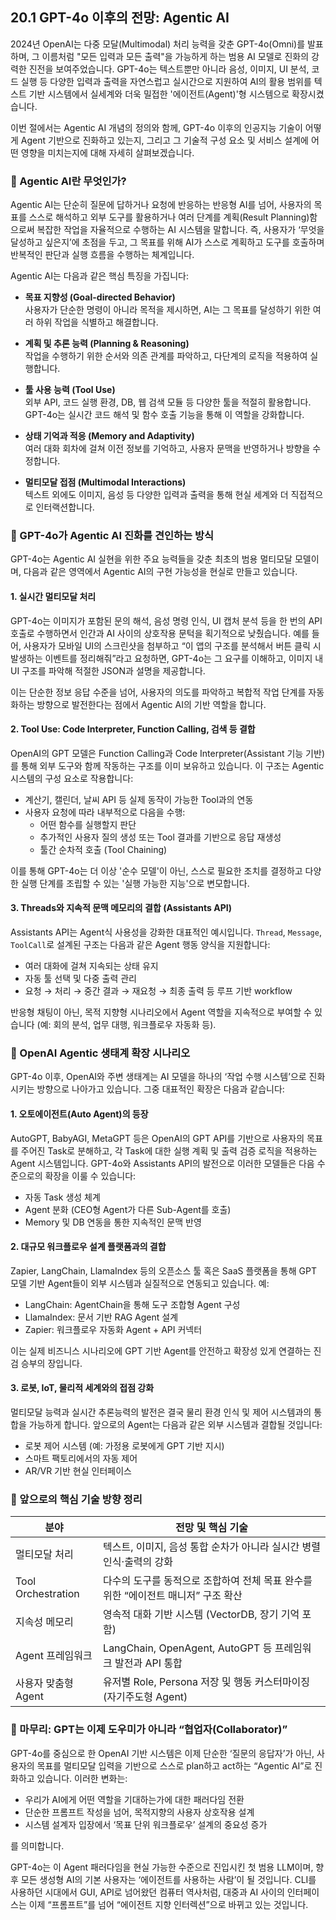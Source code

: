 ## 20.1 GPT-4o 이후의 전망: Agentic AI

2024년 OpenAI는 다중 모달(Multimodal) 처리 능력을 갖춘 GPT-4o(Omni)를 발표하며, 그 이름처럼 "모든 입력과 모든 출력"을 가능하게 하는 범용 AI 모델로 진화의 강력한 진전을 보여주었습니다. GPT-4o는 텍스트뿐만 아니라 음성, 이미지, UI 분석, 코드 실행 등 다양한 입력과 출력을 자연스럽고 실시간으로 지원하여 AI의 활용 범위를 텍스트 기반 시스템에서 실세계와 더욱 밀접한 '에이전트(Agent)'형 시스템으로 확장시켰습니다.

이번 절에서는 Agentic AI 개념의 정의와 함께, GPT-4o 이후의 인공지능 기술이 어떻게 Agent 기반으로 진화하고 있는지, 그리고 그 기술적 구성 요소 및 서비스 설계에 어떤 영향을 미치는지에 대해 자세히 살펴보겠습니다.



### 🧠 Agentic AI란 무엇인가?

Agentic AI는 단순히 질문에 답하거나 요청에 반응하는 반응형 AI를 넘어, 사용자의 목표를 스스로 해석하고 외부 도구를 활용하거나 여러 단계를 계획(Result Planning)함으로써 복잡한 작업을 자율적으로 수행하는 AI 시스템을 말합니다. 즉, 사용자가 ‘무엇을 달성하고 싶은지’에 초점을 두고, 그 목표를 위해 AI가 스스로 계획하고 도구를 호출하며 반복적인 판단과 실행 흐름을 수행하는 체계입니다.

Agentic AI는 다음과 같은 핵심 특징을 가집니다:

- **목표 지향성 (Goal-directed Behavior)**  
  사용자가 단순한 명령이 아니라 목적을 제시하면, AI는 그 목표를 달성하기 위한 여러 하위 작업을 식별하고 해결합니다.

- **계획 및 추론 능력 (Planning & Reasoning)**  
  작업을 수행하기 위한 순서와 의존 관계를 파악하고, 다단계의 로직을 적용하여 실행합니다.

- **툴 사용 능력 (Tool Use)**  
  외부 API, 코드 실행 환경, DB, 웹 검색 모듈 등 다양한 툴을 적절히 활용합니다. GPT-4o는 실시간 코드 해석 및 함수 호출 기능을 통해 이 역할을 강화합니다.

- **상태 기억과 적응 (Memory and Adaptivity)**  
  여러 대화 회차에 걸쳐 이전 정보를 기억하고, 사용자 문맥을 반영하거나 방향을 수정합니다.

- **멀티모달 접점 (Multimodal Interactions)**  
  텍스트 외에도 이미지, 음성 등 다양한 입력과 출력을 통해 현실 세계와 더 직접적으로 인터랙션합니다.



### 🧩 GPT-4o가 Agentic AI 진화를 견인하는 방식

GPT-4o는 Agentic AI 실현을 위한 주요 능력들을 갖춘 최초의 범용 멀티모달 모델이며, 다음과 같은 영역에서 Agentic AI의 구현 가능성을 현실로 만들고 있습니다.

#### 1. 실시간 멀티모달 처리

GPT-4o는 이미지가 포함된 문의 해석, 음성 명령 인식, UI 캡처 분석 등을 한 번의 API 호출로 수행하면서 인간과 AI 사이의 상호작용 문턱을 획기적으로 낮췄습니다. 예를 들어, 사용자가 모바일 UI의 스크린샷을 첨부하고 “이 앱의 구조를 분석해서 버튼 클릭 시 발생하는 이벤트를 정리해줘”라고 요청하면, GPT-4o는 그 요구를 이해하고, 이미지 내 UI 구조를 파악해 적절한 JSON과 설명을 제공합니다.

이는 단순한 정보 응답 수준을 넘어, 사용자의 의도를 파악하고 복합적 작업 단계를 자동화하는 방향으로 발전한다는 점에서 Agentic AI의 기반 역할을 합니다.

#### 2. Tool Use: Code Interpreter, Function Calling, 검색 등 결합

OpenAI의 GPT 모델은 Function Calling과 Code Interpreter(Assistant 기능 기반)를 통해 외부 도구와 함께 작동하는 구조를 이미 보유하고 있습니다. 이 구조는 Agentic 시스템의 구성 요소로 작용합니다:

- 계산기, 캘린더, 날씨 API 등 실제 동작이 가능한 Tool과의 연동
- 사용자 요청에 따라 내부적으로 다음을 수행:
  - 어떤 함수를 실행할지 판단
  - 추가적인 사용자 질의 생성 또는 Tool 결과를 기반으로 응답 재생성
  - 툴간 순차적 호출 (Tool Chaining)

이를 통해 GPT-4o는 더 이상 '순수 모델'이 아닌, 스스로 필요한 조치를 결정하고 다양한 실행 단계를 조립할 수 있는 '실행 가능한 지능'으로 변모합니다.

#### 3. Threads와 지속적 문맥 메모리의 결합 (Assistants API)

Assistants API는 Agent식 사용성을 강화한 대표적인 예시입니다. `Thread`, `Message`, `ToolCall`로 설계된 구조는 다음과 같은 Agent 행동 양식을 지원합니다:

- 여러 대화에 걸쳐 지속되는 상태 유지
- 자동 툴 선택 및 다중 출력 관리
- 요청 → 처리 → 중간 결과 → 재요청 → 최종 출력 등 루프 기반 workflow

반응형 채팅이 아닌, 목적 지향형 시나리오에서 Agent 역할을 지속적으로 부여할 수 있습니다 (예: 회의 분석, 업무 대행, 워크플로우 자동화 등).



### 🧭 OpenAI Agentic 생태계 확장 시나리오

GPT-4o 이후, OpenAI와 주변 생태계는 AI 모델을 하나의 ‘작업 수행 시스템’으로 진화시키는 방향으로 나아가고 있습니다. 그중 대표적인 확장은 다음과 같습니다:

#### 1. 오토에이전트(Auto Agent)의 등장

AutoGPT, BabyAGI, MetaGPT 등은 OpenAI의 GPT API를 기반으로 사용자의 목표를 주어진 Task로 분해하고, 각 Task에 대한 실행 계획 및 출력 검증 로직을 적용하는 Agent 시스템입니다. GPT-4o와 Assistants API의 발전으로 이러한 모델들은 다음 수준으로의 확장을 이룰 수 있습니다:

- 자동 Task 생성 체계
- Agent 분화 (CEO형 Agent가 다른 Sub-Agent를 호출)
- Memory 및 DB 연동을 통한 지속적인 문맥 반영

#### 2. 대규모 워크플로우 설계 플랫폼과의 결합

Zapier, LangChain, LlamaIndex 등의 오픈소스 툴 혹은 SaaS 플랫폼을 통해 GPT 모델 기반 Agent들이 외부 시스템과 실질적으로 연동되고 있습니다. 예:

- LangChain: AgentChain을 통해 도구 조합형 Agent 구성
- LlamaIndex: 문서 기반 RAG Agent 설계
- Zapier: 워크플로우 자동화 Agent + API 커넥터

이는 실제 비즈니스 시나리오에 GPT 기반 Agent를 안전하고 확장성 있게 연결하는 진검 승부의 장입니다.

#### 3. 로봇, IoT, 물리적 세계와의 접점 강화

멀티모달 능력과 실시간 추론능력의 발전은 결국 물리 환경 인식 및 제어 시스템과의 통합을 가능하게 합니다. 앞으로의 Agent는 다음과 같은 외부 시스템과 결합될 것입니다:

- 로봇 제어 시스템 (예: 가정용 로봇에게 GPT 기반 지시)
- 스마트 팩토리에서의 자동 제어
- AR/VR 기반 현실 인터페이스



### 🔭 앞으로의 핵심 기술 방향 정리

| 분야 | 전망 및 핵심 기술 |
|------|-------------------|
| 멀티모달 처리 | 텍스트, 이미지, 음성 통합 순차가 아니라 실시간 병렬 인식·출력의 강화 |
| Tool Orchestration | 다수의 도구를 동적으로 조합하여 전체 목표 완수를 위한 “에이전트 매니저” 구조 확산 |
| 지속성 메모리 | 영속적 대화 기반 시스템 (VectorDB, 장기 기억 포함) |
| Agent 프레임워크 | LangChain, OpenAgent, AutoGPT 등 프레임워크 발전과 API 통합 |
| 사용자 맞춤형 Agent | 유저별 Role, Persona 저장 및 행동 커스터마이징 (자기주도형 Agent) |



### 🏁 마무리: GPT는 이제 도우미가 아니라 “협업자(Collaborator)”

GPT-4o를 중심으로 한 OpenAI 기반 시스템은 이제 단순한 ‘질문의 응답자’가 아닌, 사용자의 목표를 멀티모달 입력을 기반으로 스스로 plan하고 act하는 “Agentic AI”로 진화하고 있습니다. 이러한 변화는:

- 우리가 AI에게 어떤 역할을 기대하는가에 대한 패러다임 전환
- 단순한 프롬프트 작성을 넘어, 목적지향의 사용자 상호작용 설계
- 시스템 설계자 입장에서 ‘목표 단위 워크플로우’ 설계의 중요성 증가

를 의미합니다.

GPT-4o는 이 Agent 패러다임을 현실 가능한 수준으로 진입시킨 첫 범용 LLM이며, 향후 모든 생성형 AI의 기본 사용자는 ‘에이전트를 사용하는 사람’이 될 것입니다. CLI를 사용하던 시대에서 GUI, API로 넘어왔던 컴퓨터 역사처럼, 대중과 AI 사이의 인터페이스는 이제 “프롬프트”를 넘어 “에이전트 지향 인터렉션”으로 바뀌고 있는 것입니다.